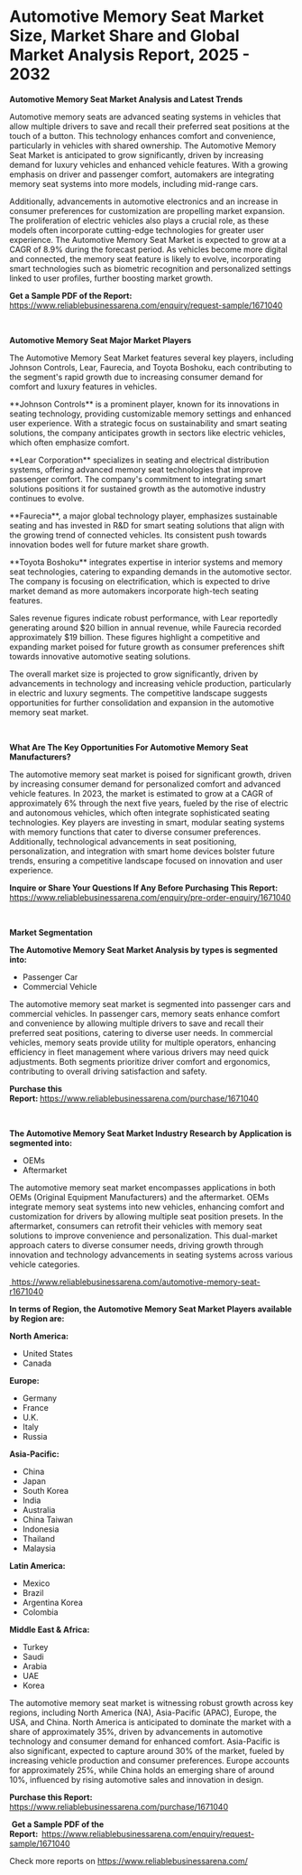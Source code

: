 <p><h1>Automotive Memory Seat Market Size, Market Share and Global Market Analysis Report, 2025 - 2032</h1></p><p><strong>Automotive Memory Seat Market Analysis and Latest Trends</strong></p>
<p><p>Automotive memory seats are advanced seating systems in vehicles that allow multiple drivers to save and recall their preferred seat positions at the touch of a button. This technology enhances comfort and convenience, particularly in vehicles with shared ownership. The Automotive Memory Seat Market is anticipated to grow significantly, driven by increasing demand for luxury vehicles and enhanced vehicle features. With a growing emphasis on driver and passenger comfort, automakers are integrating memory seat systems into more models, including mid-range cars. </p><p>Additionally, advancements in automotive electronics and an increase in consumer preferences for customization are propelling market expansion. The proliferation of electric vehicles also plays a crucial role, as these models often incorporate cutting-edge technologies for greater user experience. The Automotive Memory Seat Market is expected to grow at a CAGR of 8.9% during the forecast period. As vehicles become more digital and connected, the memory seat feature is likely to evolve, incorporating smart technologies such as biometric recognition and personalized settings linked to user profiles, further boosting market growth.</p></p>
<p><strong>Get a Sample PDF of the Report:&nbsp;</strong> <a href="https://www.reliablebusinessarena.com/enquiry/request-sample/1671040?utm_campaign=2518&utm_medium=2&utm_source=Github&utm_content=ia&utm_term=30032025&utm_id=automotive-memory-seat">https://www.reliablebusinessarena.com/enquiry/request-sample/1671040</a></p>
<p>&nbsp;</p>
<p><strong>Automotive Memory Seat Major Market Players</strong></p>
<p><p>The Automotive Memory Seat Market features several key players, including Johnson Controls, Lear, Faurecia, and Toyota Boshoku, each contributing to the segment's rapid growth due to increasing consumer demand for comfort and luxury features in vehicles. </p><p>**Johnson Controls** is a prominent player, known for its innovations in seating technology, providing customizable memory settings and enhanced user experience. With a strategic focus on sustainability and smart seating solutions, the company anticipates growth in sectors like electric vehicles, which often emphasize comfort.</p><p>**Lear Corporation** specializes in seating and electrical distribution systems, offering advanced memory seat technologies that improve passenger comfort. The company's commitment to integrating smart solutions positions it for sustained growth as the automotive industry continues to evolve.</p><p>**Faurecia**, a major global technology player, emphasizes sustainable seating and has invested in R&D for smart seating solutions that align with the growing trend of connected vehicles. Its consistent push towards innovation bodes well for future market share growth.</p><p>**Toyota Boshoku** integrates expertise in interior systems and memory seat technologies, catering to expanding demands in the automotive sector. The company is focusing on electrification, which is expected to drive market demand as more automakers incorporate high-tech seating features.</p><p>Sales revenue figures indicate robust performance, with Lear reportedly generating around $20 billion in annual revenue, while Faurecia recorded approximately $19 billion. These figures highlight a competitive and expanding market poised for future growth as consumer preferences shift towards innovative automotive seating solutions.</p><p>The overall market size is projected to grow significantly, driven by advancements in technology and increasing vehicle production, particularly in electric and luxury segments. The competitive landscape suggests opportunities for further consolidation and expansion in the automotive memory seat market.</p></p>
<p>&nbsp;</p>
<p><strong>What Are The Key Opportunities For Automotive Memory Seat Manufacturers?</strong></p>
<p><p>The automotive memory seat market is poised for significant growth, driven by increasing consumer demand for personalized comfort and advanced vehicle features. In 2023, the market is estimated to grow at a CAGR of approximately 6% through the next five years, fueled by the rise of electric and autonomous vehicles, which often integrate sophisticated seating technologies. Key players are investing in smart, modular seating systems with memory functions that cater to diverse consumer preferences. Additionally, technological advancements in seat positioning, personalization, and integration with smart home devices bolster future trends, ensuring a competitive landscape focused on innovation and user experience.</p></p>
<p><strong>Inquire or Share Your Questions If Any Before Purchasing This Report:</strong> <a href="https://www.reliablebusinessarena.com/enquiry/pre-order-enquiry/1671040?utm_campaign=2518&utm_medium=2&utm_source=Github&utm_content=ia&utm_term=30032025&utm_id=automotive-memory-seat">https://www.reliablebusinessarena.com/enquiry/pre-order-enquiry/1671040</a></p>
<p>&nbsp;</p>
<p><strong>Market Segmentation</strong></p>
<p><strong>The Automotive Memory Seat Market Analysis by types is segmented into:</strong></p>
<p><ul><li>Passenger Car</li><li>Commercial Vehicle</li></ul></p>
<p><p>The automotive memory seat market is segmented into passenger cars and commercial vehicles. In passenger cars, memory seats enhance comfort and convenience by allowing multiple drivers to save and recall their preferred seat positions, catering to diverse user needs. In commercial vehicles, memory seats provide utility for multiple operators, enhancing efficiency in fleet management where various drivers may need quick adjustments. Both segments prioritize driver comfort and ergonomics, contributing to overall driving satisfaction and safety.</p></p>
<p><strong>Purchase this Report:&nbsp;</strong><a href="https://www.reliablebusinessarena.com/purchase/1671040?utm_campaign=2518&utm_medium=2&utm_source=Github&utm_content=ia&utm_term=30032025&utm_id=automotive-memory-seat">https://www.reliablebusinessarena.com/purchase/1671040</a></p>
<p>&nbsp;</p>
<p><strong>The Automotive Memory Seat Market Industry Research by Application is segmented into:</strong></p>
<p><ul><li>OEMs</li><li>Aftermarket</li></ul></p>
<p><p>The automotive memory seat market encompasses applications in both OEMs (Original Equipment Manufacturers) and the aftermarket. OEMs integrate memory seat systems into new vehicles, enhancing comfort and customization for drivers by allowing multiple seat position presets. In the aftermarket, consumers can retrofit their vehicles with memory seat solutions to improve convenience and personalization. This dual-market approach caters to diverse consumer needs, driving growth through innovation and technology advancements in seating systems across various vehicle categories.</p></p>
<p><a href="https://www.reliablebusinessarena.com/automotive-memory-seat-r1671040?utm_campaign=2518&utm_medium=2&utm_source=Github&utm_content=ia&utm_term=30032025&utm_id=automotive-memory-seat">&nbsp;https://www.reliablebusinessarena.com/automotive-memory-seat-r1671040</a></p>
<p><strong>In terms of Region, the Automotive Memory Seat Market Players available by Region are:</strong></p>
<p>
    <p> <strong> North America: </strong>
        <ul>
            <li>United States</li>
            <li>Canada</li>
        </ul>
        </p> 
    <p> <strong> Europe: </strong>
        <ul>
            <li>Germany</li>
            <li>France</li>
            <li>U.K.</li>
            <li>Italy</li>
            <li>Russia</li>
        </ul>
        </p> 
    <p> <strong> Asia-Pacific: </strong>
        <ul>
            <li>China</li>
            <li>Japan</li>
            <li>South Korea</li>
            <li>India</li>
            <li>Australia</li>
            <li>China Taiwan</li>
            <li>Indonesia</li>
            <li>Thailand</li>
            <li>Malaysia</li>
        </ul>
        </p> 
    <p> <strong> Latin America: </strong>
        <ul>
            <li>Mexico</li>
            <li>Brazil</li>
            <li>Argentina Korea</li>
            <li>Colombia</li>
        </ul>
        </p> 
    <p> <strong> Middle East & Africa: </strong>
        <ul>
            <li>Turkey</li>
            <li>Saudi</li>
            <li>Arabia</li>
            <li>UAE</li>
            <li>Korea</li>
        </ul>
    </p>
    </p>
<p><p>The automotive memory seat market is witnessing robust growth across key regions, including North America (NA), Asia-Pacific (APAC), Europe, the USA, and China. North America is anticipated to dominate the market with a share of approximately 35%, driven by advancements in automotive technology and consumer demand for enhanced comfort. Asia-Pacific is also significant, expected to capture around 30% of the market, fueled by increasing vehicle production and consumer preferences. Europe accounts for approximately 25%, while China holds an emerging share of around 10%, influenced by rising automotive sales and innovation in design.</p></p>
<p><strong>Purchase this Report: </strong><a href="https://www.reliablebusinessarena.com/purchase/1671040?utm_campaign=2518&utm_medium=2&utm_source=Github&utm_content=ia&utm_term=30032025&utm_id=automotive-memory-seat">https://www.reliablebusinessarena.com/purchase/1671040</a></p>
<p>&nbsp;<strong>Get a Sample PDF of the Report:&nbsp;&nbsp;</strong><a href="https://www.reliablebusinessarena.com/enquiry/request-sample/1671040?utm_campaign=2518&utm_medium=2&utm_source=Github&utm_content=ia&utm_term=30032025&utm_id=automotive-memory-seat">https://www.reliablebusinessarena.com/enquiry/request-sample/1671040</a></p>
<p><strong></strong></p>
<p>Check more reports on <a href="https://www.reliablebusinessarena.com/?utm_campaign=2518&utm_medium=2&utm_source=Github&utm_content=ia&utm_term=30032025&utm_id=automotive-memory-seat">https://www.reliablebusinessarena.com/</a></p>